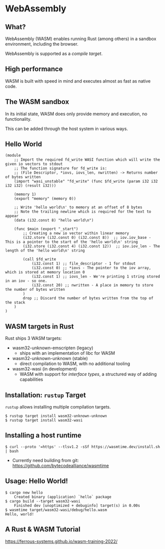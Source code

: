 # WebAssembly

## What?

WebAssembly (WASM) enables running Rust (among others) in a sandbox environment, including the browser.

WebAssembly is supported as a _compile target_.

## High performance

WASM is built with speed in mind and executes almost as fast as native code.

## The WASM sandbox

In its initial state, WASM does only provide memory and execution, no functionality.

This can be added through the host system in various ways.

## Hello World

```wat []
(module
    ;; Import the required fd_write WASI function which will write the given io vectors to stdout
    ;; The function signature for fd_write is:
    ;; (File Descriptor, *iovs, iovs_len, nwritten) -> Returns number of bytes written
    (import "wasi_unstable" "fd_write" (func $fd_write (param i32 i32 i32 i32) (result i32)))

    (memory 1)
    (export "memory" (memory 0))

    ;; Write 'hello world\n' to memory at an offset of 8 bytes
    ;; Note the trailing newline which is required for the text to appear
    (data (i32.const 8) "hello world\n")

    (func $main (export "_start")
        ;; Creating a new io vector within linear memory
        (i32.store (i32.const 0) (i32.const 8))  ;; iov.iov_base - This is a pointer to the start of the 'hello world\n' string
        (i32.store (i32.const 4) (i32.const 12))  ;; iov.iov_len - The length of the 'hello world\n' string

        (call $fd_write
            (i32.const 1) ;; file_descriptor - 1 for stdout
            (i32.const 0) ;; *iovs - The pointer to the iov array, which is stored at memory location 0
            (i32.const 1) ;; iovs_len - We're printing 1 string stored in an iov - so one.
            (i32.const 20) ;; nwritten - A place in memory to store the number of bytes written
        )
        drop ;; Discard the number of bytes written from the top of the stack
    )
)
```

## WASM targets in Rust

Rust ships 3 WASM targets:

* wasm32-unknown-emscripten (legacy)
    * ships with an implementation of libc for WASM
* wasm32-unknown-unknown (stable)
    * direct compilation to WASM, with no additional tooling
* wasm32-wasi (in development)
    * WASM with support for _interface types_, a structured way of adding capabilities

## Installation: `rustup` Target

`rustup` allows installing multiple compilation targets.

```console
$ rustup target install wasm32-unknown-unknown
$ rustup target install wasm32-wasi
```

## Installing a host runtime

```console
$ curl --proto '=https' --tlsv1.2 -sSf https://wasmtime.dev/install.sh | bash
```

* Currently need building from git: https://github.com/bytecodealliance/wasmtime

## Usage: Hello World!

```console
$ cargo new hello
    Created binary (application) `hello` package
$ cargo build --target wasm32-wasi
    Finished dev [unoptimized + debuginfo] target(s) in 0.00s
$ wasmtime target/wasm32-wasi/debug/hello.wasm
Hello, world!
```

## A Rust & WASM Tutorial

<https://ferrous-systems.github.io/wasm-training-2022/>

